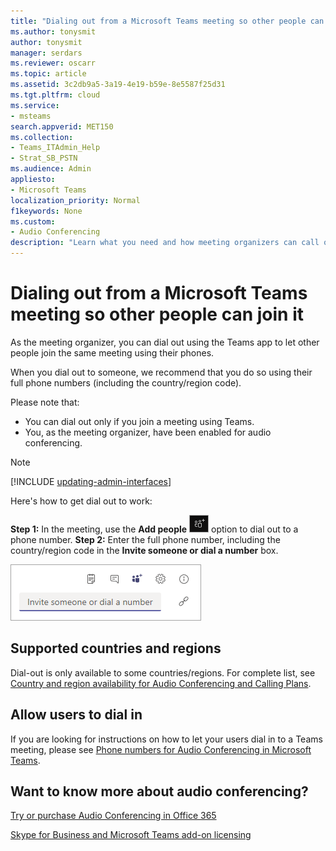 ```yaml
---
title: "Dialing out from a Microsoft Teams meeting so other people can join it"
ms.author: tonysmit
author: tonysmit
manager: serdars
ms.reviewer: oscarr
ms.topic: article
ms.assetid: 3c2db9a5-3a19-4e19-b59e-8e5587f25d31
ms.tgt.pltfrm: cloud
ms.service: 
- msteams
search.appverid: MET150
ms.collection:  
- Teams_ITAdmin_Help
- Strat_SB_PSTN
ms.audience: Admin
appliesto:
- Microsoft Teams
localization_priority: Normal
f1keywords: None
ms.custom:
- Audio Conferencing
description: "Learn what you need and how meeting organizers can call out to other people using Teams."
---
```


# Dialing out from a Microsoft Teams meeting so other people can join it

As the meeting organizer, you can dial out using the Teams app to let other people join the same meeting using their phones.

When you dial out to someone, we recommend that you do so using their full phone numbers (including the country/region code).
  
  Please note that:

- You can dial out only if you join a meeting using Teams.
- You, as the meeting organizer, have been enabled for audio conferencing.

> [!NOTE]
> [!INCLUDE [updating-admin-interfaces](includes/updating-admin-interfaces.md)]

Here's how to get dial out to work:

 **Step 1:** In the meeting, use the **Add people** ![Add people button](media/add-people-button.png) option to dial out to a phone number.
 **Step 2:** Enter the full phone number, including the country/region code in the **Invite someone or dial a number** box.
  
![Invite someone or dial a number box](media/invite-someone-box.png)
    
## Supported countries and regions

Dial-out is only available to some countries/regions. For complete list, see [Country and region availability for Audio Conferencing and Calling Plans](country-and-region-availability-for-audio-conferencing-and-calling-plans/country-and-region-availability-for-audio-conferencing-and-calling-plans.md).

## Allow users to dial in

If you are looking for instructions on how to let your users dial in to a Teams meeting, please see [Phone numbers for Audio Conferencing in Microsoft Teams](/Teams/phone-numbers-for-audio-conferencing-in-teams.md).

## Want to know more about audio conferencing?

[Try or purchase Audio Conferencing in Office 365](/SkypeForBusiness/audio-conferencing-in-office-365/try-or-purchase-audio-conferencing-in-office-365)
    
[Skype for Business and Microsoft Teams add-on licensing](/skypeforbusiness/skype-for-business-and-microsoft-teams-add-on-licensing/skype-for-business-and-microsoft-teams-add-on-licensing)